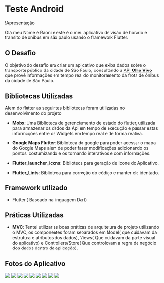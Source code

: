 # Teste Android

!Apresentação

Olá meu Nome é Raoni e este é o meu aplicativo de visão de horario e transito de onibus em são paulo usando o framework Flutter.

## O Desafio

O objetivo do desafio era  criar um aplicativo que exiba dados sobre o transporte público da cidade de São Paulo, consultando a [API **Olho Vivo**](api.md) que provê informações em tempo real do monitoramento da frota de ônibus da cidade de São Paulo.

## Bibliotecas Utilizadas

Alem do flutter as seguintes bibliotecas foram utilizadas no desenvolvimento do projeto

* **Mobx**: Uma Biblioteca de gerenciamento de estado do flutter, utilizada para armazenar os dados da Api em tempo de execução e passar estas informações entre os Widgets em tempo real e de forma reativa.

* **Google Maps Flutter**: Biblioteca do google para poder acessar o mapa do Google Maps alem de poder fazer modificações adicionando os pontos, costumizando e os tornando interativos e com informações.

* **Flutter_launcher_icons**: Biblioteca para geração de Icone do Aplicativo.

* **Flutter_Lints**: Biblioteca para correção do código e manter ele identado.

## Framework utlizado

* Flutter ( Baseado na linguagem Dart)

## Práticas Utilizadas

* **MVC**: Tentei utilizar as boas práticas de arquitetura de projeto utilizando o MVC, os componentes foram separados em Model( que cuidavam da estrutura e atributos dos dados), Views( Que cuidavam da parte visual do aplicativo) e Controllers/Store( Que controlovam a regra de negócio dos dados dentro da aplicação).

## Fotos do Aplicativo

<img src="https://drive.google.com/file/d/1aWO-V5Cphg7fOA3J84t7sMQnftXa3Qgf">
<img src="https://drive.google.com/file/d/1GKWCJMTB5urLlftWeCSubicCIJdnaoip">
<img src="https://drive.google.com/file/d/1nAoiVvp1Z6wibRwSX_l-1ooj0FMSBDax">
<img src="https://drive.google.com/file/d/19s32crelGz9B4PHnjyQMB_cM58xSMVlz">
<img src="https://drive.google.com/file/d/1rA-3PiXF62EyTk5HOku54PjcvSQC2Qvh">
<img src="https://drive.google.com/file/d/15oYtIVaih-u9oniUfzduuiFUinJOPr1H">
<img src="https://drive.google.com/file/d/1d_dJHU5EMzXqgjq1hHTrULpiqNVKvQsD">
<img src="https://drive.google.com/file/d/1uVgVLSmRfI0UDV6eLYKH4yn-zWaoz-Iu">
<img src="https://drive.google.com/file/d/1ToOJ2NhuAVRmkDvF7FYC4c_Hw_U0FjW0">

